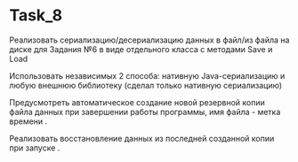 # Task_8

Реализовать сериализацию/десериализацию данных в файл/из файла на диске для Задания №6 в виде отдельного класса с методами Save и Load 

Использовать независимых 2 способа: нативную Java-сериализацию и любую внешнюю библиотеку (сделал только нативную сериализацию)

Предусмотреть автоматическое создание новой резервной копии файла данных при завершении работы программы, имя файла - метка времени .

Реализовать восстановление данных из последней созданной копии при запуске .
